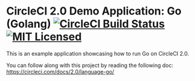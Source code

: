# CircleCI 2.0 Demo Application: Go (Golang) [![CircleCI Build Status](https://circleci.com/gh/azharoce/isirumahid.svg?style=shield)](https://circleci.com/gh/azharoce/isirumahid) [![MIT Licensed](https://img.shields.io/badge/license-MIT-blue.svg)](https://raw.githubusercontent.com/azharoce/isirumahid/master/LICENSE.md)

This is an example application showcasing how to run Go on CircleCI 2.0.

You can follow along with this project by reading the following doc: https://circleci.com/docs/2.0/language-go/
